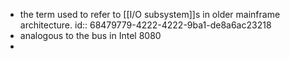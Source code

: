 - the term used to refer to [[I/O subsystem]]s in older mainframe architecture.
  id:: 68479779-4222-4222-9ba1-de8a6ac23218
- analogous to the bus in Intel 8080
-